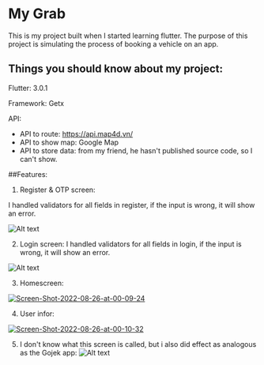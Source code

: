 # My Grab

This is my project built when I started learning flutter. The purpose of this project is simulating the process of booking a vehicle on an app.

## Things you should know about my project:
Flutter: 3.0.1

Framework: Getx

API:
- API to route: https://api.map4d.vn/
- API to show map: Google Map
- API to store data: from my friend, he hasn't published source code, so I can't show.

##Features:
1. Register & OTP screen:

I handled validators for all fields in register, if the input is wrong, it will show an error.

![Alt text](https://im4.ezgif.com/tmp/ezgif-4-5849e91acc.gif "Register&OTP")

2. Login screen:
I handled validators for all fields in login, if the input is wrong, it will show an error.

![Alt text](https://im4.ezgif.com/tmp/ezgif-4-f67b349765.gif "Login")


3. Homescreen:

<a href="https://ibb.co/VCj2JLd"><img src="https://i.ibb.co/X52SjW9/Screen-Shot-2022-08-26-at-00-09-24.png" alt="Screen-Shot-2022-08-26-at-00-09-24" border="0"></a>

4. User infor:

<a href="https://ibb.co/TKWRBhR"><img src="https://i.ibb.co/6vXbRsb/Screen-Shot-2022-08-26-at-00-10-32.png" alt="Screen-Shot-2022-08-26-at-00-10-32" border="0"></a>

5. I don't know what this screen is called, but i also did effect as analogous as the Gojek app:
![Alt text](https://im4.ezgif.com/tmp/ezgif-4-3a4891abfc.gif "Gojek")

